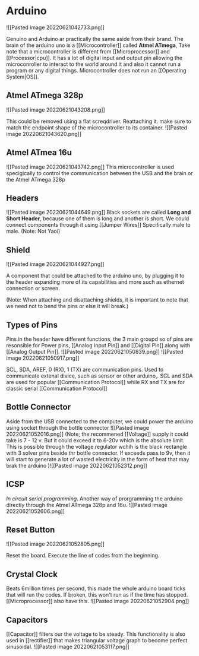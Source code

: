 # Arduino
![[Pasted image 20220621042733.png]]

Genuino and Arduino ar practically the same aside from their brand. The brain of the arduino uno is a [[Microcontroller]] called
**Atmel ATmega**, Take note that a microcontroller is different from [[Microprocessor]] and [[Processor|cpu]]. It has a lot of digital input and output pin allowing the microconroller to interact to the world around it and also it cannot run a program or any digital things. Microcontroller does not run an [[Operating System|OS]]. 

## Atmel ATmega 328p
![[Pasted image 20220621043208.png]]

This could be removed using a flat screqdriver. Reattaching it. make sure to match the endpoint shape of the microcontroller to its container. ![[Pasted image 20220621043620.png]]
## Atmel ATmea 16u
![[Pasted image 20220621043742.png]]
This microcontroller is used specigically to control the communication between the USB and the brain or the Atmel ATmega 328p

## Headers
![[Pasted image 20220621044649.png]]
Black sockets are called **Long and Short Header**, because one of them is long and another is short. We could connect components through it using [[Jumper Wires]] Specifically male to male. (Note: Not Yaoi) 

## Shield
![[Pasted image 20220621044927.png]]

A component that could be attached to the arduino uno, by plugging it to the header expanding more of its capabilities and more such as ethernet connection or screen.

(Note: When attaching and disattaching shields, it is important to note that we need not to bend the pins or else it will break.)

## Types of Pins
Pins in the header have different functions, the 3 main groupd so of pins are resonsible for Power pins, [[Analog Input Pin]] and [[Digital Pin]] along with [[Analog Output Pin]].
![[Pasted image 20220621050839.png]]
![[Pasted image 20220621050917.png]]

SCL, SDA, AREF, 0 (RX), 1 (TX) are communication pins. Used to communicate extenal divice, such as sensor or other arduino,. SCL and SDA are used for popular [[Communication Protocol]] while RX and TX are for classic serial [[Communication Protocol]]

## Bottle Connector
Aside from the USB connected to the computer, we could power the arduino using socket through the bottle connector
![[Pasted image 20220621052016.png]]
(Note; the recommened [[Voltage]] supply it could take is 7 - 12 v. But it could exceed it to 6-20v which is the absolute limit. This is possible through the voltage regulator wchih is the black rectangle with 3 solver pins beside thr bottle connector. If exceeds pass to 9v, then it will start to generate a lot of wasted electricity in the form of heat that may brak the arduino )![[Pasted image 20220621052312.png]]

## ICSP
*In circuit serial programming*. Another way of prorgramming the arduino directly through the Atmel ATmega 328p and 16u.
![[Pasted image 20220621052606.png]]

## Reset Button
![[Pasted image 20220621052805.png]]

Reset the board. Execute the line of codes from the beginning. 

## Crystal Clock
Beats 6million times per second, this made the whole arduino board ticks that will run the codes. If broken, this won't run as if the time has stopped. [[Microprocessor]] also have this. 
![[Pasted image 20220621052904.png]]

## Capacitors
[[Capacitor]] filters our the voltage to be steady. This functionality is also used in [[rectifier]] that makes triangular voltage graph to become perfect sinusoidal. 
![[Pasted image 20220621053117.png]]